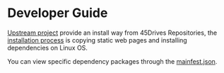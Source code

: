 # Developer Guide

[Upstream project](https://github.com/45Drives/cockpit-navigator) provide an install way from 45Drives Repositories, the [installation process](https://repo.45drives.com/setup) is copying static web pages and installing dependencies on Linux OS.

You can view specific dependency packages through the [mainfest.json](https://github.com/45Drives/cockpit-navigator/blob/main/manifest.json).
